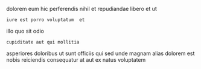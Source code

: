 <!--
title: Fully-configurable tangible emulation
author: Meaghan
date: 2015-05-10-1821
link: 2015-05-10-1821-fully-configurable-tangible-emulation
tags: [JQuery,factory,PNG,JVM]
-->

 dolorem eum
hic perferendis nihil et repudiandae libero
 et ut
 	iure est porro voluptatum  et 
  
illo   quo  sit odio 
 	cupiditate aut qui mollitia
asperiores doloribus  ut sunt officiis
qui sed unde  magnam  alias dolorem 
est    nobis  reiciendis
consequatur at  aut ex natus voluptatem